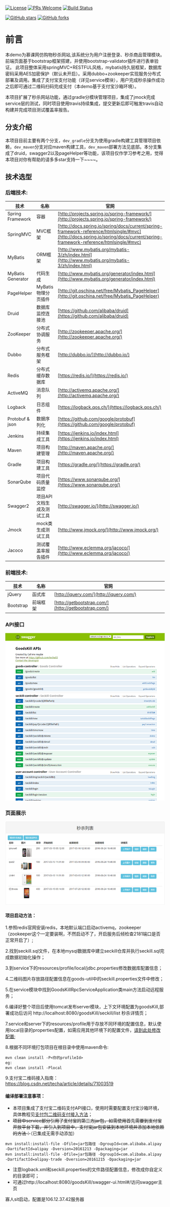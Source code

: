 [![License](https://img.shields.io/badge/license-MIT-blue.svg)](LICENSE)
[![PRs Welcome](https://img.shields.io/badge/PRs-welcome-brightgreen.svg)](https://github.com/techa03/goodsKill/pulls)
[![Build Status](https://travis-ci.org/techa03/goodsKill.svg?branch=dev_maven)](https://travis-ci.org/techa03/goodsKill)

[![GitHub stars](https://img.shields.io/github/stars/techa03/goodsKill.svg?style=social&label=Stars)](https://github.com/techa03/goodsKill)
[![GitHub forks](https://img.shields.io/github/forks/techa03/goodsKill.svg?style=social&label=Fork)](https://github.com/techa03/goodsKill)
# 前言
本demo为慕课网仿购物秒杀网站,该系统分为用户注册登录、秒杀商品管理模块。 前端页面基于bootstrap框架搭建，并使用bootstrap-validator插件进行表单验证。 此项目整体采用springMVC+RESTFUL风格，mybatis持久层框架，数据库密码采用AES加密保护（默认未开启）。采用dubbo+zookeeper实现服务分布式部署及调用。集成了支付宝支付功能（详见service模块），用户完成秒杀操作成功之后即可通过二维码扫码完成支付（本demo基于支付宝沙箱环境）。

本项目扩展了秒杀网站功能，通过gradle分模块管理项目，集成了jmock完成service层的测试，同时项目使用travis持续集成，提交更新后即可触发travis自动构建并完成项目测试覆盖率报告。

## 分支介绍
本项目目前主要有两个分支，`dev_gradle`分支为使用gradle构建工具管理项目依赖，`dev_maven`分支对应maven构建工具，`dev_maven`部署方法见底部。本分支集成了druid，swagger2以及pageHelper等功能，该项目仅作学习参考之用，觉得本项目对你有帮助的请多多star支持一下~~~~。

## 技术选型

### 后端技术:
技术 | 名称 | 官网
----|------|----
Spring Framework | 容器  | [http://projects.spring.io/spring-framework/](http://projects.spring.io/spring-framework/)
SpringMVC | MVC框架  | [http://docs.spring.io/spring/docs/current/spring-framework-reference/htmlsingle/#mvc](http://docs.spring.io/spring/docs/current/spring-framework-reference/htmlsingle/#mvc)
MyBatis | ORM框架  | [http://www.mybatis.org/mybatis-3/zh/index.html](http://www.mybatis.org/mybatis-3/zh/index.html)
MyBatis Generator | 代码生成  | [http://www.mybatis.org/generator/index.html](http://www.mybatis.org/generator/index.html)
PageHelper | MyBatis物理分页插件  | [http://git.oschina.net/free/Mybatis_PageHelper](http://git.oschina.net/free/Mybatis_PageHelper)
Druid | 数据库监控连接池  | [https://github.com/alibaba/druid](https://github.com/alibaba/druid)
ZooKeeper | 分布式协调服务  | [http://zookeeper.apache.org/](http://zookeeper.apache.org/)
Dubbo | 分布式服务框架  | [http://dubbo.io/](http://dubbo.io/)
Redis | 分布式缓存数据库  | [https://redis.io/](https://redis.io/)
ActiveMQ | 消息队列  | [http://activemq.apache.org/](http://activemq.apache.org/)
Logback | 日志组件  | [https://logback.qos.ch/](https://logback.qos.ch/)
Protobuf & json | 数据序列化  | [https://github.com/google/protobuf](https://github.com/google/protobuf)
Jenkins | 持续集成工具  | [https://jenkins.io/index.html](https://jenkins.io/index.html)
Maven | 项目构建管理  | [http://maven.apache.org/](http://maven.apache.org/)
Gradle | 项目构建工具 | [https://gradle.org/](https://gradle.org/)
SonarQube | 项目代码质量监控 | [https://www.sonarqube.org/](https://www.sonarqube.org/)
Swagger2 | 项目API文档生成及测试工具 | [http://swagger.io/](http://swagger.io/)
Jmock | mock类生成测试工具 | [http://www.jmock.org/](http://www.jmock.org/)
Jacoco | 测试覆盖率报告插件 | [http://www.eclemma.org/jacoco/](http://www.eclemma.org/jacoco/)
### 前端技术:
技术 | 名称 | 官网
----|------|----
jQuery | 函式库  | [http://jquery.com/](http://jquery.com/)
Bootstrap | 前端框架  | [http://getbootstrap.com/](http://getbootstrap.com/)
### API接口
![image](https://github.com/techa03/learngit/blob/techa03-patch-1/%E5%BE%AE%E4%BF%A1%E6%88%AA%E5%9B%BE_20170623222039.png)

### 页面展示
![image](https://github.com/techa03/learngit/blob/techa03-patch-1/QQ%E6%88%AA%E5%9B%BE20170315174408.png)

#### 项目启动方法：

1.参照redis官网安装redis，本地默认端口启动activemq，zookeeper（zookeeper这个一定要装啊，不然启动不了，开启服务后倾检查2181端口是否正常开启了）;

2.找到seckill.sql文件，在本地mysql数据库中建立seckill仓库并执行seckill.sql完成数据初始化操作；

3.到service下的resources/profile/local/jdbc.properties修改数据库配置信息；

4.二维码图片存放路径配置信息在goods-util中的seckill.properties文件中修改；

5.在service模块中找到GoodsKillRpcServiceApplication类main方法启动远程服务；

6.编译好整个项目后使用tomcat发布server模块，上下文环境配置为goodsKill,部署成功后访问
http://localhost:8080/goodsKill/seckill/list 秒杀详情页；

7.service和server下的resources/profile用于存放不同环境的配置信息，默认使用local目录的properties配置，如需应用其他环境下的配置文件，[请到此处修改配置](https://github.com/techa03/goodsKill/blob/dev_maven/pom.xml#L26-L54);

8.根据不同环境打包项目在根目录中使用maven命令:
```
mvn clean install -P<你的profileId>
eg:
mvn clean install -Plocal
```
9.支付宝二维码接入指南：https://blog.csdn.net/techa/article/details/71003519

#### 编译部署注意事项：
- 本项目集成了支付宝二维码支付API接口，使用时需要配置支付宝沙箱环境，具体教程见[支付包二维码支付接入方法](http://blog.csdn.net/techa/article/details/71003519)；
- ~~项目中service部分引用了支付宝的第三方jar包，如需使用首先需要到支付宝开放平台下载，并引入到项目中，支付宝jar包安装到本地环境并添加本地依赖的方法：~~（已集成无需手动添加）
```
mvn install:install-file -Dfile=jar包路径 -DgroupId=com.alibaba.alipay -DartifactId=alipay -Dversion=20161213 -Dpackaging=jar
mvn install:install-file -Dfile=jar包路径 -DgroupId=com.alibaba.alipay -DartifactId=alipay-trade -Dversion=20161215 -Dpackaging=jar
```
- 注意logback.xml和seckill.properties的文件路径配置信息，修改成你自定义的目录即可；
- 可通过http://localhost:8080/goodsKill/swagger-ui.html#/访问swagger主页

寡人sit启动，配置是106.12.37.42服务器
